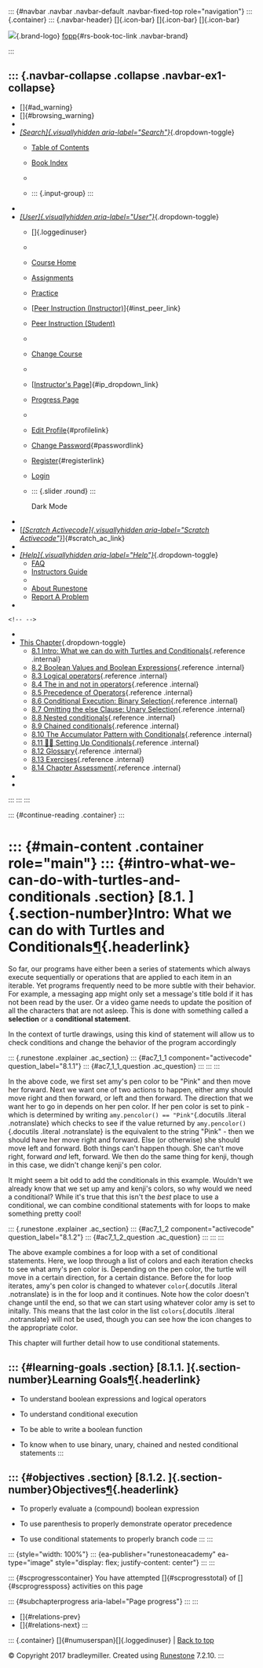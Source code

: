 ::: {#navbar .navbar .navbar-default .navbar-fixed-top role="navigation"}
::: {.container}
::: {.navbar-header}
[]{.icon-bar} []{.icon-bar} []{.icon-bar}

<div>

[![](../_static/img/RAIcon.png)](/runestone/default/user/login){.brand-logo}
[fopp](../index.html){#rs-book-toc-link .navbar-brand}

</div>
:::

::: {.navbar-collapse .collapse .navbar-ex1-collapse}
-   
-   []{#ad_warning}
-   []{#browsing_warning}
-   
-   [*[Search]{.visuallyhidden
    aria-label="Search"}*](#){.dropdown-toggle}
    -   [Table of Contents](../index.html)

    -   [Book Index](../genindex.html)

    -   

    -   ::: {.input-group}
        :::
-   
-   [*[User]{.visuallyhidden aria-label="User"}*](#){.dropdown-toggle}
    -   []{.loggedinuser}

    -   

    -   [Course Home](/ns/course/index)

    -   [Assignments](/assignment/student/chooseAssignment)

    -   [Practice](/runestone/assignments/practice)

    -   [[Peer Instruction
        (Instructor)](/runestone/peer/instructor.html)]{#inst_peer_link}

    -   [Peer Instruction (Student)](/runestone/peer/student.html)

    -   

    -   [Change Course](/runestone/default/courses)

    -   

    -   [[Instructor\'s
        Page](/runestone/admin/index)]{#ip_dropdown_link}

    -   [Progress Page](/runestone/dashboard/studentreport)

    -   

    -   [Edit Profile](/runestone/default/user/profile){#profilelink}

    -   [Change
        Password](/runestone/default/user/change_password){#passwordlink}

    -   [Register](/runestone/default/user/register){#registerlink}

    -   [Login](#)

    -   ::: {.slider .round}
        :::

        Dark Mode
-   
-   [[*[Scratch Activecode]{.visuallyhidden
    aria-label="Scratch Activecode"}*](javascript:runestoneComponents.popupScratchAC())]{#scratch_ac_link}
-   
-   [*[Help]{.visuallyhidden aria-label="Help"}*](#){.dropdown-toggle}
    -   [FAQ](http://runestoneinteractive.org/pages/faq.html)
    -   [Instructors Guide](https://guide.runestone.academy)
    -   
    -   [About Runestone](http://runestoneinteractive.org)
    -   [Report A
        Problem](/runestone/default/reportabug?course=fopp&page=intro-TurtlesandConditionals)
-   

```{=html}
<!-- -->
```
-   
-   [This Chapter](../index.html){.dropdown-toggle}
    -   [8.1 Intro: What we can do with Turtles and
        Conditionals](intro-TurtlesandConditionals.html){.reference
        .internal}
    -   [8.2 Boolean Values and Boolean
        Expressions](BooleanValuesandBooleanExpressions.html){.reference
        .internal}
    -   [8.3 Logical operators](Logicaloperators.html){.reference
        .internal}
    -   [8.4 The in and not in
        operators](Theinandnotinoperators.html){.reference .internal}
    -   [8.5 Precedence of
        Operators](PrecedenceofOperators.html){.reference .internal}
    -   [8.6 Conditional Execution: Binary
        Selection](ConditionalExecutionBinarySelection.html){.reference
        .internal}
    -   [8.7 Omitting the else Clause: Unary
        Selection](OmittingtheelseClauseUnarySelection.html){.reference
        .internal}
    -   [8.8 Nested conditionals](Nestedconditionals.html){.reference
        .internal}
    -   [8.9 Chained conditionals](Chainedconditionals.html){.reference
        .internal}
    -   [8.10 The Accumulator Pattern with
        Conditionals](TheAccumulatorPatternwithConditionals.html){.reference
        .internal}
    -   [8.11 👩‍💻 Setting Up
        Conditionals](WPSettingUpConditionals.html){.reference
        .internal}
    -   [8.12 Glossary](Glossary.html){.reference .internal}
    -   [8.13 Exercises](Exercises.html){.reference .internal}
    -   [8.14 Chapter Assessment](week3a1.html){.reference .internal}
-   
-   
:::
:::
:::

::: {#continue-reading .container}
:::

::: {#main-content .container role="main"}
::: {#intro-what-we-can-do-with-turtles-and-conditionals .section}
[8.1. ]{.section-number}Intro: What we can do with Turtles and Conditionals[¶](#intro-what-we-can-do-with-turtles-and-conditionals "Permalink to this heading"){.headerlink}
============================================================================================================================================================================

So far, our programs have either been a series of statements which
always execute sequentially or operations that are applied to each item
in an iterable. Yet programs frequently need to be more subtle with
their behavior. For example, a messaging app might only set a message's
title bold if it has not been read by the user. Or a video game needs to
update the position of all the characters that are not asleep. This is
done with something called a **selection** or a **conditional
statement**.

In the context of turtle drawings, using this kind of statement will
allow us to check conditions and change the behavior of the program
accordingly

::: {.runestone .explainer .ac_section}
::: {#ac7_1_1 component="activecode" question_label="8.1.1"}
::: {#ac7_1_1_question .ac_question}
:::
:::
:::

In the above code, we first set amy's pen color to be "Pink" and then
move her forward. Next we want one of two actions to happen, either amy
should move right and then forward, or left and then forward. The
direction that we want her to go in depends on her pen color. If her pen
color is set to pink - which is determined by writing
`amy.pencolor() == "Pink"`{.docutils .literal .notranslate} which checks
to see if the value returned by `amy.pencolor()`{.docutils .literal
.notranslate} is the equivalent to the string "Pink" - then we should
have her move right and forward. Else (or otherwise) she should move
left and forward. Both things can't happen though. She can't move right,
forward *and* left, forward. We then do the same thing for kenji, though
in this case, we didn't change kenji's pen color.

It might seem a bit odd to add the conditionals in this example.
Wouldn't we already know that we set up amy and kenji's colors, so why
would we need a conditional? While it's true that this isn't the *best*
place to use a conditional, we can combine conditional statements with
for loops to make something pretty cool!

::: {.runestone .explainer .ac_section}
::: {#ac7_1_2 component="activecode" question_label="8.1.2"}
::: {#ac7_1_2_question .ac_question}
:::
:::
:::

The above example combines a for loop with a set of conditional
statements. Here, we loop through a list of colors and each iteration
checks to see what amy's pen color is. Depending on the pen color, the
turtle will move in a certain direction, for a certain distance. Before
the for loop iterates, amy's pen color is changed to whatever
`color`{.docutils .literal .notranslate} is in the for loop and it
continues. Note how the color doesn't change until the end, so that we
can start using whatever color amy is set to initally. This means that
the last color in the list `colors`{.docutils .literal .notranslate}
will not be used, though you can see how the icon changes to the
appropriate color.

This chapter will further detail how to use conditional statements.

::: {#learning-goals .section}
[8.1.1. ]{.section-number}Learning Goals[¶](#learning-goals "Permalink to this heading"){.headerlink}
-----------------------------------------------------------------------------------------------------

-   To understand boolean expressions and logical operators

-   To understand conditional execution

-   To be able to write a boolean function

-   To know when to use binary, unary, chained and nested conditional
    statements
:::

::: {#objectives .section}
[8.1.2. ]{.section-number}Objectives[¶](#objectives "Permalink to this heading"){.headerlink}
---------------------------------------------------------------------------------------------

-   To properly evaluate a (compound) boolean expression

-   To use parenthesis to properly demonstrate operator precedence

-   To use conditional statements to properly branch code
:::
:::

::: {style="width: 100%"}
::: {ea-publisher="runestoneacademy" ea-type="image" style="display: flex; justify-content: center"}
:::
:::

::: {#scprogresscontainer}
You have attempted []{#scprogresstotal} of []{#scprogressposs}
activities on this page

::: {#subchapterprogress aria-label="Page progress"}
:::
:::

-   [[](toctree.html)]{#relations-prev}
-   [[](BooleanValuesandBooleanExpressions.html)]{#relations-next}
:::

::: {.container}
[]{#numuserspan}[]{.loggedinuser} \| [Back to top](#)

© Copyright 2017 bradleymiller. Created using
[Runestone](http://runestoneinteractive.org/) 7.2.10.
:::
